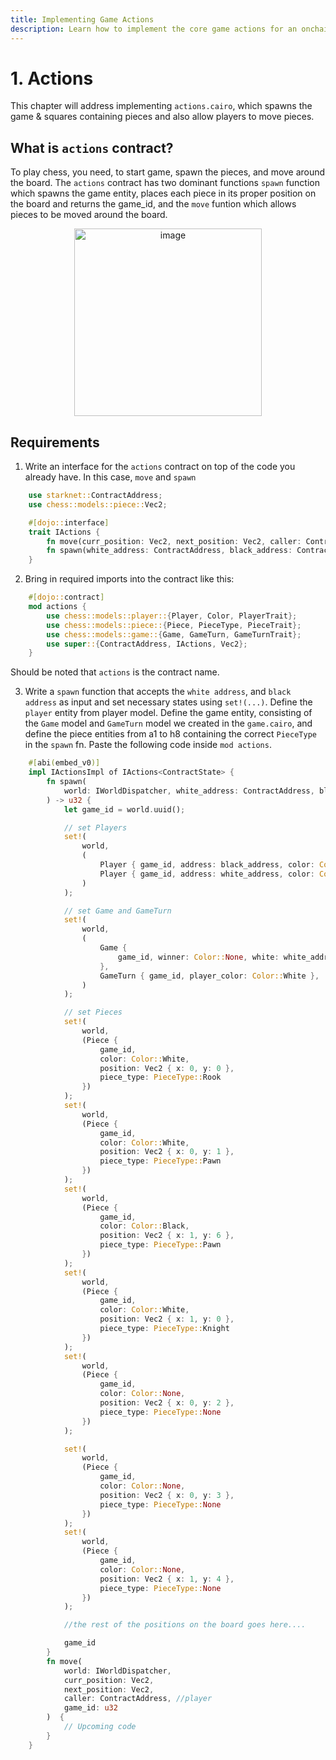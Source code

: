 ```yaml
---
title: Implementing Game Actions
description: Learn how to implement the core game actions for an onchain chess game, including spawning pieces and handling moves.
---
```


# 1. Actions

This chapter will address implementing `actions.cairo`, which spawns the game & squares containing pieces and also allow players to move pieces.

## What is `actions` contract?

To play chess, you need, to start game, spawn the pieces, and move around the board. The `actions` contract has two dominant functions `spawn` function which spawns the game entity, places each piece in its proper position on the board and returns the game_id, and the `move` funtion which allows pieces to be moved around the board.

<p align="center">
<img src="/images/board.png" alt="image" width="300" height="auto" />
</p>

## Requirements

1. Write an interface for the `actions` contract on top of the code you already have. In this case, `move` and `spawn`

```rust
    use starknet::ContractAddress;
    use chess::models::piece::Vec2;

    #[dojo::interface]
    trait IActions {
        fn move(curr_position: Vec2, next_position: Vec2, caller: ContractAddress, game_id: u32);
        fn spawn(white_address: ContractAddress, black_address: ContractAddress) -> u32;
    }
```

2. Bring in required imports into the contract like this:

```rust
    #[dojo::contract]
    mod actions {
        use chess::models::player::{Player, Color, PlayerTrait};
        use chess::models::piece::{Piece, PieceType, PieceTrait};
        use chess::models::game::{Game, GameTurn, GameTurnTrait};
        use super::{ContractAddress, IActions, Vec2};
    }
```

Should be noted that `actions` is the contract name.

3. Write a `spawn` function that accepts the `white address`, and `black address` as input and set necessary states using `set!(...)`. Define the `player` entity from player model. Define the game entity, consisting of the `Game` model and `GameTurn` model we created in the `game.cairo`, and define the piece entities from a1 to h8 containing the correct `PieceType` in the `spawn` fn. Paste the following code inside `mod actions`.

```rust
    #[abi(embed_v0)]
    impl IActionsImpl of IActions<ContractState> {
        fn spawn(
            world: IWorldDispatcher, white_address: ContractAddress, black_address: ContractAddress
        ) -> u32 {
            let game_id = world.uuid();

            // set Players
            set!(
                world,
                (
                    Player { game_id, address: black_address, color: Color::Black },
                    Player { game_id, address: white_address, color: Color::White },
                )
            );

            // set Game and GameTurn
            set!(
                world,
                (
                    Game {
                        game_id, winner: Color::None, white: white_address, black: black_address
                    },
                    GameTurn { game_id, player_color: Color::White },
                )
            );

            // set Pieces
            set!(
                world,
                (Piece {
                    game_id,
                    color: Color::White,
                    position: Vec2 { x: 0, y: 0 },
                    piece_type: PieceType::Rook
                })
            );
            set!(
                world,
                (Piece {
                    game_id,
                    color: Color::White,
                    position: Vec2 { x: 0, y: 1 },
                    piece_type: PieceType::Pawn
                })
            );
            set!(
                world,
                (Piece {
                    game_id,
                    color: Color::Black,
                    position: Vec2 { x: 1, y: 6 },
                    piece_type: PieceType::Pawn
                })
            );
            set!(
                world,
                (Piece {
                    game_id,
                    color: Color::White,
                    position: Vec2 { x: 1, y: 0 },
                    piece_type: PieceType::Knight
                })
            );
            set!(
                world,
                (Piece {
                    game_id,
                    color: Color::None,
                    position: Vec2 { x: 0, y: 2 },
                    piece_type: PieceType::None
                })
            );

            set!(
                world,
                (Piece {
                    game_id,
                    color: Color::None,
                    position: Vec2 { x: 0, y: 3 },
                    piece_type: PieceType::None
                })
            );
            set!(
                world,
                (Piece {
                    game_id,
                    color: Color::None,
                    position: Vec2 { x: 1, y: 4 },
                    piece_type: PieceType::None
                })
            );

            //the rest of the positions on the board goes here....

            game_id
        }
        fn move(
            world: IWorldDispatcher,
            curr_position: Vec2,
            next_position: Vec2,
            caller: ContractAddress, //player
            game_id: u32
        )  {
            // Upcoming code
        }
    }
```
